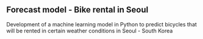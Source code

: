 ## Forecast model - Bike rental in Seoul
Development of a machine learning model in Python to predict bicycles that will be rented in certain weather conditions in Seoul - South Korea
